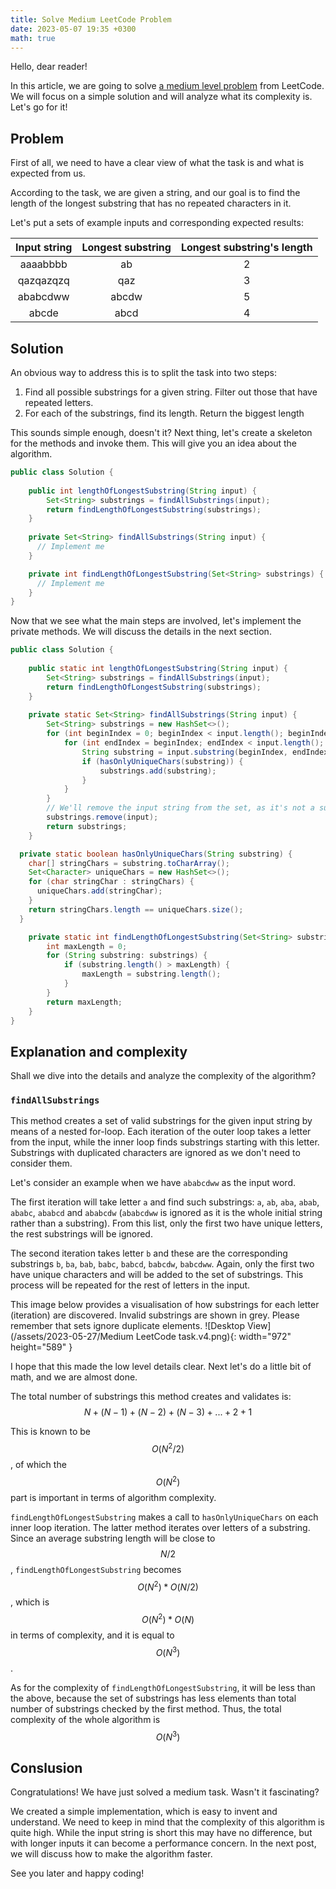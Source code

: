 ```yaml
---
title: Solve Medium LeetCode Problem
date: 2023-05-07 19:35 +0300
math: true
---
```


Hello, dear reader!

In this article, we are going to solve
[a medium level problem](https://leetcode.com/problems/longest-substring-without-repeating-characters/) from LeetCode.
We will focus on a simple solution and will analyze what its complexity is. Let's go for it!

## Problem
First of all, we need to have a clear view of what the task is and what is expected from us.

According to the task, we are given a string, and our goal is to find the length of the longest substring that has no repeated
characters in it. 

Let's put a sets of example inputs and corresponding expected results:

| Input string | Longest substring | Longest substring's length |
|:------------:|:-----------------:|:--------------------------:|
|   aaaabbbb   |        ab         |             2              |
|  qazqazqzq   |        qaz        |             3              |
|   ababcdww   |       abcdw       |             5              |
|    abcde     |       abcd        |             4              |

## Solution
An obvious way to address this is to split the task into two steps:
1. Find all possible substrings for a given string. Filter out those that have repeated letters.
2. For each of the substrings, find its length. Return the biggest length

This sounds simple enough, doesn't it?
Next thing, let's create a skeleton for the methods and invoke them. This will give you an idea about the algorithm.

```java
public class Solution {
    
    public int lengthOfLongestSubstring(String input) {
        Set<String> substrings = findAllSubstrings(input);
        return findLengthOfLongestSubstring(substrings);
    }
    
    private Set<String> findAllSubstrings(String input) {
      // Implement me
    }

    private int findLengthOfLongestSubstring(Set<String> substrings) {
      // Implement me
    }
}
```

Now that we see what the main steps are involved, let's implement the private methods. We will discuss 
the details in the next section.

```java
public class Solution {
    
    public static int lengthOfLongestSubstring(String input) {
        Set<String> substrings = findAllSubstrings(input);
        return findLengthOfLongestSubstring(substrings);
    }
    
    private static Set<String> findAllSubstrings(String input) {
        Set<String> substrings = new HashSet<>();
        for (int beginIndex = 0; beginIndex < input.length(); beginIndex++) {
            for (int endIndex = beginIndex; endIndex < input.length(); endIndex++) {
                String substring = input.substring(beginIndex, endIndex + 1);
                if (hasOnlyUniqueChars(substring)) {
                    substrings.add(substring);
                }
            }
        }
        // We'll remove the input string from the set, as it's not a substring
        substrings.remove(input);
        return substrings;
    }

  private static boolean hasOnlyUniqueChars(String substring) {
    char[] stringChars = substring.toCharArray();
    Set<Character> uniqueChars = new HashSet<>();
    for (char stringChar : stringChars) {
      uniqueChars.add(stringChar);
    }
    return stringChars.length == uniqueChars.size();
  }

    private static int findLengthOfLongestSubstring(Set<String> substrings) {
        int maxLength = 0;
        for (String substring: substrings) {
            if (substring.length() > maxLength) {
                maxLength = substring.length();
            }
        }
        return maxLength;
    }
}
```

## Explanation and complexity

Shall we dive into the details and analyze the complexity of the algorithm?
### `findAllSubstrings`

This method creates a set of valid substrings for the given input string by means of a nested for-loop.
Each iteration of the outer loop takes a letter from the input, while the inner loop finds substrings starting with
this letter. Substrings with duplicated characters are ignored as we don't need to consider them.

Let's consider an example when we have `ababcdww` as the input word. 

The first iteration will take letter `a` and find such substrings: `a`, `ab`, `aba`, `abab`, `ababc`, `ababcd` and `ababcdw`
(`ababcdww` is ignored as it is the whole initial string rather than a substring). From this list, only the first two have unique
letters, the rest substrings will be ignored.

The second iteration takes letter `b` and these are the corresponding substrings `b`, `ba`, `bab`, `babc`, `babcd`, `babcdw`, `babcdww`.
Again, only the first two have unique characters and will be added to the set of substrings.
This process will be repeated for the rest of letters in the input.

This image below provides a visualisation of how substrings for each letter (iteration) are discovered.
Invalid substrings are shown in grey. Please remember that sets ignore duplicate elements.
![Desktop View](/assets/2023-05-27/Medium LeetCode task.v4.png){: width="972" height="589" }

I hope that this made the low level details clear.
Next let's do a little bit of math, and we are almost done. 

The total number of substrings this method creates and validates is: 
$$ N + (N - 1) + (N - 2) + (N - 3) + ... + 2 + 1 $$

This is known to be $$ O(N^2/2) $$, of which the $$ O(N^2) $$ part is important in terms of algorithm complexity.

`findLengthOfLongestSubstring` makes a call to `hasOnlyUniqueChars` on each inner loop iteration.
The latter method iterates over letters of a substring.
Since an average substring length will be close to $$ N/2 $$, `findLengthOfLongestSubstring` becomes
$$ O(N^2) * O(N/2) $$, which is $$ O(N^2) * O(N) $$ in terms of complexity, and it is equal to $$O(N^3)$$.

As for the complexity of `findLengthOfLongestSubstring`, it will be less than the above, because the set of substrings has less
elements than total number of substrings checked by the first method. Thus, the total complexity of the whole algorithm is 
$$ O(N^3) $$

## Conslusion

Congratulations! We have just solved a medium task. Wasn't it fascinating?

We created a simple implementation, which is easy to invent and understand.
We need to keep in mind that the complexity of this algorithm is quite high. While the input string is short this may have no difference,
but with longer inputs it can become a performance concern.
In the next post, we will discuss how to make the algorithm faster.

See you later and happy coding!

